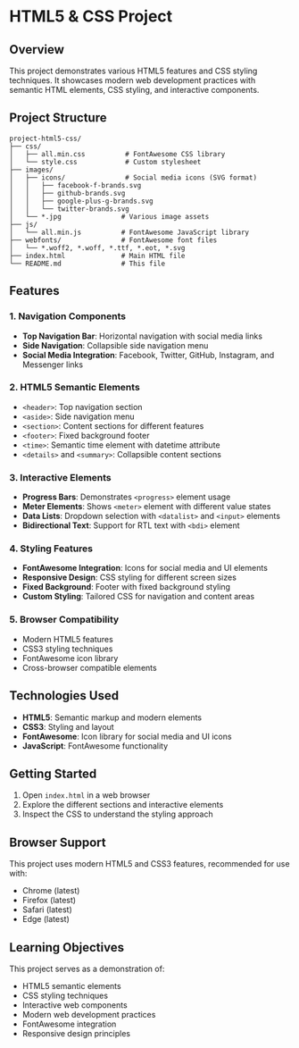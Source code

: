 # HTML5 & CSS Project

## Overview
This project demonstrates various HTML5 features and CSS styling techniques. It showcases modern web development practices with semantic HTML elements, CSS styling, and interactive components.

## Project Structure
```
project-html5-css/
├── css/
│   ├── all.min.css          # FontAwesome CSS library
│   └── style.css            # Custom stylesheet
├── images/
│   ├── icons/               # Social media icons (SVG format)
│   │   ├── facebook-f-brands.svg
│   │   ├── github-brands.svg
│   │   ├── google-plus-g-brands.svg
│   │   └── twitter-brands.svg
│   └── *.jpg               # Various image assets
├── js/
│   └── all.min.js          # FontAwesome JavaScript library
├── webfonts/               # FontAwesome font files
│   └── *.woff2, *.woff, *.ttf, *.eot, *.svg
├── index.html              # Main HTML file
└── README.md               # This file
```

## Features

### 1. Navigation Components
- **Top Navigation Bar**: Horizontal navigation with social media links
- **Side Navigation**: Collapsible side navigation menu
- **Social Media Integration**: Facebook, Twitter, GitHub, Instagram, and Messenger links

### 2. HTML5 Semantic Elements
- `<header>`: Top navigation section
- `<aside>`: Side navigation menu
- `<section>`: Content sections for different features
- `<footer>`: Fixed background footer
- `<time>`: Semantic time element with datetime attribute
- `<details>` and `<summary>`: Collapsible content sections

### 3. Interactive Elements
- **Progress Bars**: Demonstrates `<progress>` element usage
- **Meter Elements**: Shows `<meter>` element with different value states
- **Data Lists**: Dropdown selection with `<datalist>` and `<input>` elements
- **Bidirectional Text**: Support for RTL text with `<bdi>` element

### 4. Styling Features
- **FontAwesome Integration**: Icons for social media and UI elements
- **Responsive Design**: CSS styling for different screen sizes
- **Fixed Background**: Footer with fixed background styling
- **Custom Styling**: Tailored CSS for navigation and content areas

### 5. Browser Compatibility
- Modern HTML5 features
- CSS3 styling techniques
- FontAwesome icon library
- Cross-browser compatible elements

## Technologies Used
- **HTML5**: Semantic markup and modern elements
- **CSS3**: Styling and layout
- **FontAwesome**: Icon library for social media and UI icons
- **JavaScript**: FontAwesome functionality

## Getting Started
1. Open `index.html` in a web browser
2. Explore the different sections and interactive elements
3. Inspect the CSS to understand the styling approach

## Browser Support
This project uses modern HTML5 and CSS3 features, recommended for use with:
- Chrome (latest)
- Firefox (latest)
- Safari (latest)
- Edge (latest)

## Learning Objectives
This project serves as a demonstration of:
- HTML5 semantic elements
- CSS styling techniques
- Interactive web components
- Modern web development practices
- FontAwesome integration
- Responsive design principles 